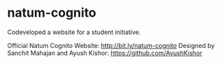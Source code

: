 # natum-cognito
Codeveloped a website for a student initiative.

Official Natum Cognito Website: http://bit.ly/natum-cognito
Designed by Sanchit Mahajan and Ayush Kishor: https://github.com/AyushKishor
